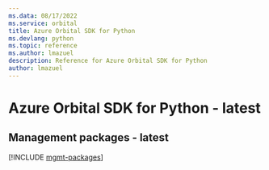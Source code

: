 ```yaml
---
ms.data: 08/17/2022
ms.service: orbital
title: Azure Orbital SDK for Python
ms.devlang: python
ms.topic: reference
ms.author: lmazuel
description: Reference for Azure Orbital SDK for Python
author: lmazuel
---
```

# Azure Orbital SDK for Python - latest

## Management packages - latest
[!INCLUDE [mgmt-packages](orbital-mgmt-index.md)]